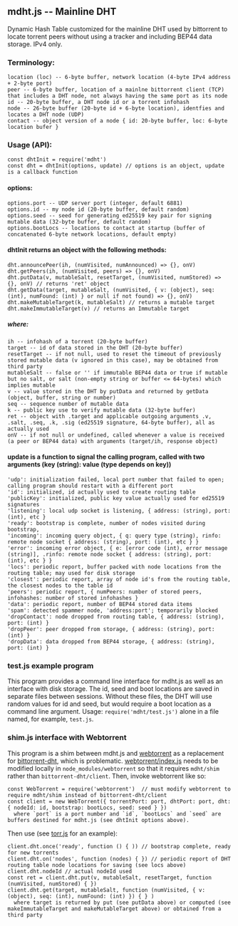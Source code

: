 ## mdht.js -- Mainline DHT

Dynamic Hash Table customized for the mainline DHT used by bittorrent to locate torrent peers without using a tracker
and including BEP44 data storage. IPv4 only.

### Terminology:
```
location (loc) -- 6-byte buffer, network location (4-byte IPv4 address + 2-byte port)
peer -- 6-byte buffer, location of a mainlne bittorrent client (TCP) that includes a DHT node, not always having the same port as its node
id -- 20-byte buffer, a DHT node id or a torrent infohash
node -- 26-byte buffer (20-byte id + 6-byte location), identfies and locates a DHT node (UDP)
contact -- object version of a node { id: 20-byte buffer, loc: 6-byte location bufer }
```
### Usage (API):
```
const dhtInit = require('mdht')
const dht = dhtInit(options, update) // options is an object, update is a callback function
```
#### options:
```
options.port -- UDP server port (integer, default 6881)
options.id -- my node id (20-byte buffer, default random)
options.seed -- seed for generating ed25519 key pair for signing mutable data (32-byte buffer, default random)
options.bootLocs -- locations to contact at startup (buffer of concatenated 6-byte network locations, default empty)
```
#### dhtInit returns an object with the following methods:
```
dht.announcePeer(ih, (numVisited, numAnnounced) => {}, onV)
dht.getPeers(ih, (numVisited, peers) => {}, onV)
dht.putData(v, mutableSalt, resetTarget, (numVisited, numStored) => {}, onV) // returns 'ret' object
dht.getData(target, mutableSalt, (numVisited, { v: (object), seq: (int), numFound: (int) } or null if not found) => {}, onV)
dht.makeMutableTarget(k, mutableSalt) // returns a mutable target
dht.makeImmutableTarget(v) // returns an Immutable target
```
##### where:
```
ih -- infohash of a torrent (20-byte buffer)
target -- id of data stored in the DHT (20-byte buffer)
resetTarget -- if not null, used to reset the timeout of previously stored mutable data (v ignored in this case), may be obtained from third party
mutableSalt -- false or '' if immutable BEP44 data or true if mutable but no salt, or salt (non-empty string or buffer <= 64-bytes) which implies mutable
v -- value stored in the DHT by putData and returned by getData (object, buffer, string or number)
seq -- sequence number of mutable data
k -- public key use to verify mutable data (32-byte buffer)
ret -- object with .target and applicable outgoing arguments .v, .salt, .seq, .k, .sig (ed25519 signature, 64-byte buffer), all as actually used
onV -- if not null or undefined, called whenever a value is received (a peer or BEP44 data) with arguments (target/ih, response object)
```
#### update is a function to signal the calling program, called with two arguments (key (string): value (type depends on key))
```
'udp': initialization failed, local port number that failed to open; calling program should restart with a different port
'id': initialized, id actually used to create routing table
'publicKey': initialized, public key value actually used for ed25519 signatures
'listening': local udp socket is listening, { address: (string), port: (int), etc }
'ready': bootstrap is complete, number of nodes visited during bootstrap,
'incoming': incoming query object, { q: query type (string), rinfo: remote node socket { address: (string), port: (int), etc } }
'error': incoming error object, { e: [error code (int), error message (string)], .rinfo: remote node socket { address: (string), port: (int), etc } }
'locs': periodic report, buffer packed with node locations from the routing table; may used for disk storage
'closest': periodic report, array of node id's from the routing table, the closest nodes to the table id
'peers': periodic report, { numPeers: number of stored peers, infohashes: number of stored infohashes }
'data': periodic report, number of BEP44 stored data items
'spam': detected spammer node, 'address:port'; temporarily blocked
'dropContact': node dropped from routing table, { address: (string), port: (int) }
'dropPeer': peer dropped from storage, { address: (string), port: (int) }
'dropData': data dropped from BEP44 storage, { address: (string), port: (int) }
```

### test.js example program
This program provides a command line interface for mdht.js as well as an interface with disk storage.
The id, seed and boot locations are saved in separate files between sessions.
Without these files, the DHT will use random values for id and seed, but would require a boot location as a command line argument.
Usage: `require('mdht/test.js')` alone in a file named, for example, `test.js`.

### shim.js interface with Webtorrent
This program is a shim between mdht.js and [webtorrent](https://github.com/webtorrent/webtorrent)
as a replacement for [bittorrent-dht](https://github.com/webtorrent/bittorrent-dht), which is problematic.
[webtorrent/index.js](https://github.com/webtorrent/webtorrent/blob/master/index.js) needs to be modified locally
in `node_modules/webtorrent` so that it requires `mdht/shim` rather than `bittorrent-dht/client`. Then, invoke webtorrent like so:
```
const WebTorrent = require('webtorrent')  // must modify webtorrent to require mdht/shim instead of bittorrent-dht/client
const client = new WebTorrent({ torrentPort: port, dhtPort: port, dht: { nodeId: id, bootstrap: bootLocs, seed: seed } })
  where `port` is a port number and `id`, `bootLocs` and `seed` are buffers destined for mdht.js (see dhtInit options above).
```

Then use (see [torr.js](https://github.com/metamystical/torr) for an example):
```
client.dht.once('ready', function () { )) // bootstrap complete, ready for new torrents
client.dht.on('nodes', function (nodes) { }) // periodic report of DHT routing table node locations for saving (see locs above)
client.dht.nodeId // actual nodeId used
const ret = client.dht.put(v, mutableSalt, resetTarget, function (numVisited, numStored) { })
client.dht.get(target, mutableSalt, function (numVisited, { v: (object), seq: (int), numFound: (int) }) { } )
  where target is returned by put (see putData above) or computed (see makeImmutableTarget and makeMutableTarget above) or obtained from a third party
```
